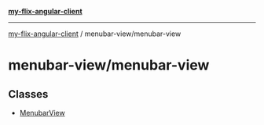 [**my-flix-angular-client**](/README.md)

***

[my-flix-angular-client](../../modules.md) / menubar-view/menubar-view

# menubar-view/menubar-view

## Classes

- [MenubarView](classes/MenubarView.md)
